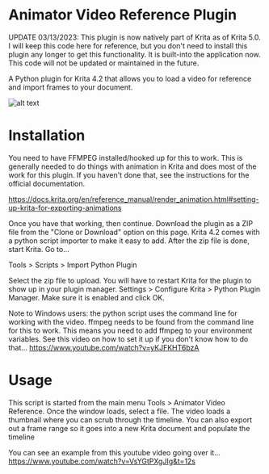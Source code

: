 # Animator Video Reference Plugin

UPDATE 03/13/2023: This plugin is now natively part of Krita as of Krita 5.0. I will keep this code here for reference, but you don't need to install this plugin any longer to get this functionality. It is built-into the application now. This code will not be updated or maintained in the future.

A Python plugin for Krita 4.2 that allows you to load a video for reference and import frames to your document.

![alt text](preview.png)


# Installation
You need to have FFMPEG installed/hooked up for this to work. This is generally needed to do things with animation in Krita and does most of the work for this plugin. If you haven't done that, see the instructions for the official documentation.

https://docs.krita.org/en/reference_manual/render_animation.html#setting-up-krita-for-exporting-animations

Once you have that working, then continue. Download the plugin as a ZIP file from the "Clone or Download" option on this page. Krita 4.2 comes with a python script importer to make it easy to add. After the zip file is done, start Krita. Go to...

Tools > Scripts > Import Python Plugin

Select the zip file to upload. You will have to restart Krita for the plugin to show up in your plugin manager. Settings > Configure Krita > Python Plugin Manager. Make sure it is enabled and click OK.

Note to Windows users: the python script uses the command line for working with the video. ffmpeg needs to be found from the command line for this to work. This means you need to add ffmpeg to your environment variables. See this video on how to set it up if you don't know how to do that... https://www.youtube.com/watch?v=yKJFKHT6bzA

# Usage
This script is started from the main menu Tools > Animator Video Reference. Once the window loads, select a file. The video loads a thumbnail where you can scrub through the timeline. You can also export out a frame range so it goes into a new Krita document and populate the timeline

You can see an example from this youtube video going over it... https://www.youtube.com/watch?v=VsYGtPXgJIg&t=12s
